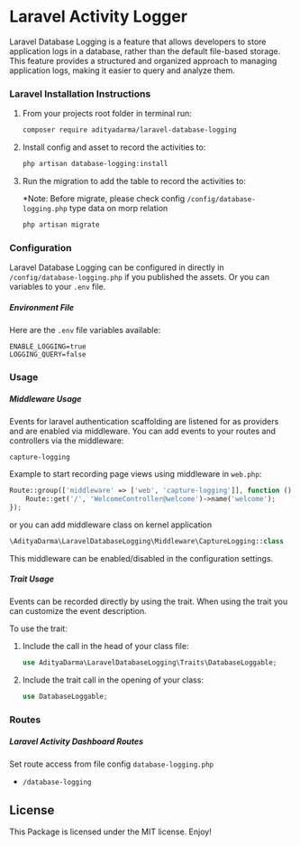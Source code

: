 # Laravel Activity Logger
Laravel Database Logging is a feature that allows developers to store application logs in a database, rather than the default file-based storage. This feature provides a structured and organized approach to managing application logs, making it easier to query and analyze them.

### Laravel Installation Instructions
1. From your projects root folder in terminal run:

    ```bash
    composer require adityadarma/laravel-database-logging
    ```

2. Install config and asset to record the activities to:

    ```bash
    php artisan database-logging:install
   ```

3. Run the migration to add the table to record the activities to:

    *Note: Before migrate, please check config `/config/database-logging.php` type data on morp relation

    ```bash
    php artisan migrate
   ```

### Configuration
Laravel Database Logging can be configured in directly in `/config/database-logging.php` if you published the assets.
Or you can variables to your `.env` file.


##### Environment File
Here are the `.env` file variables available:

```dotenv
ENABLE_LOGGING=true
LOGGING_QUERY=false
```

### Usage

##### Middleware Usage
Events for laravel authentication scaffolding are listened for as providers and are enabled via middleware.
You can add events to your routes and controllers via the middleware:

```
capture-logging
```

Example to start recording page views using middleware in `web.php`:

```php
Route::group(['middleware' => ['web', 'capture-logging']], function () {
    Route::get('/', 'WelcomeController@welcome')->name('welcome');
});
```

or you can add middleware class on kernel application

```php
\AdityaDarma\LaravelDatabaseLogging\Middleware\CaptureLogging::class
```

This middleware can be enabled/disabled in the configuration settings.

##### Trait Usage
Events can be recorded directly by using the trait.
When using the trait you can customize the event description.

To use the trait:
1. Include the call in the head of your class file:

    ```php
    use AdityaDarma\LaravelDatabaseLogging\Traits\DatabaseLoggable;
    ```

2. Include the trait call in the opening of your class:

    ```php
    use DatabaseLoggable;
    ```

### Routes

##### Laravel Activity Dashboard Routes

Set route access from file config `database-logging.php`

* ```/database-logging```

## License

This Package is licensed under the MIT license. Enjoy!
